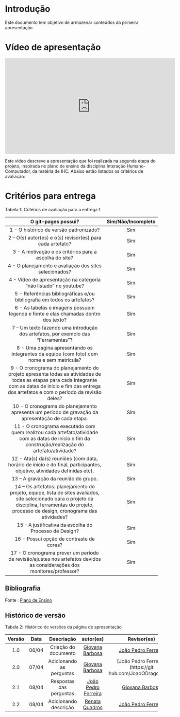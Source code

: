 # Introdução

Este documento tem objetivo de armazenar conteúdos da primeira apresentação



# Vídeo de apresentação 


<p style="text-align: center"><a href="https://youtu.be/frSFkkrWemk?si=O-rETQ07iw109nR6" target="blanket"></a></p>
<p style="text-align: center"><iframe width="560" height="315" src="https://www.youtube.com/embed/frSFkkrWemk?si=9O2qTVjJyppAevW_" title="YouTube video player" frameborder="0" allow="accelerometer; autoplay; clipboard-write; encrypted-media; gyroscope; picture-in-picture; web-share" referrerpolicy="strict-origin-when-cross-origin" allowfullscreen></iframe></p>

Este video descreve a apresentação que foi realizada na segunda etapa do projeto, inspirada no plano de ensino da disciplina Interação Humano-Computador, da matéria de IHC. Abaixo estão listados os critérios de avaliação:
# Critérios para entrega

Tabela 1: Critérios de avaliação para a entrega 1

| O git-pages possui?     | Sim/Não/Incompleto |
| :--------: | :----: | 
1 - O histórico de versão padronizado? | Sim
2 – O(s) autor(es) e o(s) revisor(es) para cada artefato? | Sim
3 - A motivação e os critérios para a escolha do site? | Sim
4 - O planejamento e avaliação dos sites selecionados? | Sim
4 - Vídeo de apresentação na categoria “não listado” no youtube? | Sim
5 - Referências bibliográficas e/ou bibliografia em todos os artefatos? | Sim
6 - As tabelas e imagens possuem legenda e fonte e elas chamadas dentro dos texto? | Sim
7 – Um texto fazendo uma introdução dos artefatos, por exemplo das “Ferramentas”? | Sim
8 - Uma página apresentando os integrantes da equipe (com foto) com nome e sem matrícula? | Sim
9 - O cronograma do planejamento do projeto apresenta todas as atividades de todas as etapas para cada integrante com as datas de início e fim das entrega dos artefatos e com o período da revisão deles? | Sim
10 - O cronograma do planejamento apresenta um período de gravação da apresentação de cada etapa.| Sim
11 - O cronograma executado com quem realizou cada artefato/atividade com as datas de início e fim da construção/realização do artefato/atividade? | Sim
12 - Ata(s) da(s) reuniões (com data, horário de início e do final, participantes, objetivo, atividades definidas etc). | Sim
13 – A gravação da reunião do grupo. | Sim
14 – Os artefatos: planejamento do projeto, equipe, lista de sites avaliados, site selecionado para o projeto da disciplina, ferramentas do projeto, processo de design, cronograma das atividades? | Sim
15 – A justificativa da escolha do Processo de Design? | Sim
16 - Possui opção de contraste de cores?| Sim
17 - O cronograma prever um período de revisão/ajustes nos artefatos devidos as considerações dos monitores/professor?| Sim

## Bibliografia 
Fonte : [Plano de Ensino](https://aprender3.unb.br/pluginfile.php/2843624/mod_resource/content/48/Plano_de_Ensino%20FIHC%20012024%20Turma%201.pdf)

## Histórico de versão

Tabela 2: Histórico de versões da página de apresentação

|                            Versão                             |              Data               |                    Descriação                     | autor(es)           |  Revisor(es)          |
| :----------------------------------------------------------: | :-------------------------------: | :-------------------------------------------------: | :-------------------------------: |  :-------------------------------: | 
| 1.0 |  06/04  | Criação do documento |[Giovana Barbosa ](https://github.com/gio221)|[João Pedro Ferreira](https://github.com/JoaoODragonborn)
| 2.0 |  07/04  | Adicionando as perguntas  |[Giovana Barbosa ](https://github.com/gio221)|[João Pedro Ferreira](https://git    hub.com/JoaoODragonborn)
| 2.1 |  08/04  | Respostas das perguntas  |[João Pedro Ferreira](https://github.com/JoaoODragonborn)|[Giovana Barbosa ](https://github.com/gio221)
| 2.2 |  08/04  | Adicionando descrição  |[Renata Quadros](https://github.com/Renatinha28)| [João Pedro Ferreira](https://github.com/JoaoODragonborn)

